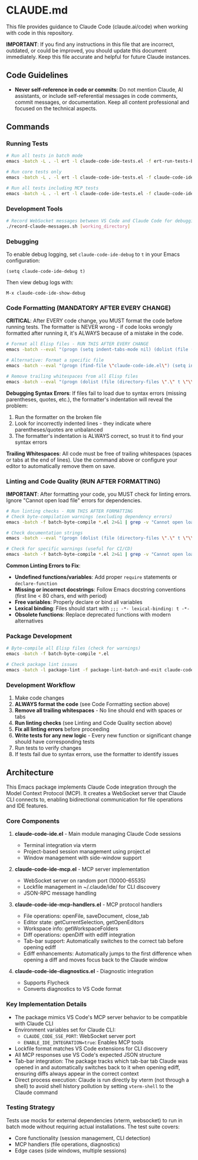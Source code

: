 # CLAUDE.md

This file provides guidance to Claude Code (claude.ai/code) when working with code in this repository.

**IMPORTANT**: If you find any instructions in this file that are incorrect, outdated, or could be improved, you should update this document immediately. Keep this file accurate and helpful for future Claude instances.

## Code Guidelines

- **Never self-reference in code or commits**: Do not mention Claude, AI assistants, or include self-referential messages in code comments, commit messages, or documentation. Keep all content professional and focused on the technical aspects.

## Commands

### Running Tests
```bash
# Run all tests in batch mode
emacs -batch -L . -l ert -l claude-code-ide-tests.el -f ert-run-tests-batch-and-exit

# Run core tests only
emacs -batch -L . -l ert -l claude-code-ide-tests.el -f claude-code-ide-run-tests

# Run all tests including MCP tests
emacs -batch -L . -l ert -l claude-code-ide-tests.el -f claude-code-ide-run-all-tests
```

### Development Tools
```bash
# Record WebSocket messages between VS Code and Claude Code for debugging
./record-claude-messages.sh [working_directory]
```

### Debugging
To enable debug logging, set `claude-code-ide-debug` to `t` in your Emacs configuration:
```elisp
(setq claude-code-ide-debug t)
```
Then view debug logs with:
```elisp
M-x claude-code-ide-show-debug
```

### Code Formatting (MANDATORY AFTER EVERY CHANGE)

**CRITICAL**: After EVERY code change, you MUST format the code before running tests. The formatter is NEVER wrong - if code looks wrongly formatted after running it, it's ALWAYS because of a mistake in the code.

```bash
# Format all Elisp files - RUN THIS AFTER EVERY CHANGE
emacs -batch --eval "(progn (setq indent-tabs-mode nil) (dolist (file (directory-files \".\" t \"\\\\.el$\")) (find-file file) (setq indent-tabs-mode nil) (indent-region (point-min) (point-max)) (save-buffer) (kill-buffer)))"

# Alternative: Format a specific file
emacs -batch --eval "(progn (find-file \"claude-code-ide.el\") (setq indent-tabs-mode nil) (indent-region (point-min) (point-max)) (save-buffer))"

# Remove trailing whitespaces from all Elisp files
emacs -batch --eval "(progn (dolist (file (directory-files \".\" t \"\\\\.el$\")) (find-file file) (delete-trailing-whitespace) (save-buffer) (kill-buffer)))"
```

**Debugging Syntax Errors**: If files fail to load due to syntax errors (missing parentheses, quotes, etc.), the formatter's indentation will reveal the problem:
1. Run the formatter on the broken file
2. Look for incorrectly indented lines - they indicate where parentheses/quotes are unbalanced
3. The formatter's indentation is ALWAYS correct, so trust it to find your syntax errors

**Trailing Whitespaces**: All code must be free of trailing whitespaces (spaces or tabs at the end of lines). Use the command above or configure your editor to automatically remove them on save.

### Linting and Code Quality (RUN AFTER FORMATTING)

**IMPORTANT**: After formatting your code, you MUST check for linting errors. Ignore "Cannot open load file" errors for dependencies.


```bash
# Run linting checks - RUN THIS AFTER FORMATTING
# Check byte-compilation warnings (excluding dependency errors)
emacs -batch -f batch-byte-compile *.el 2>&1 | grep -v "Cannot open load file" | grep -v "No such file or directory" | grep -E "(Warning|Error)"

# Check documentation strings
emacs -batch --eval "(progn (dolist (file (directory-files \".\" t \"\\\\.el$\")) (find-file file) (condition-case err (checkdoc-current-buffer t) (error (message \"Checkdoc error in %s: %s\" file err))) (kill-buffer)))"

# Check for specific warnings (useful for CI/CD)
emacs -batch -f batch-byte-compile *.el 2>&1 | grep -v "Cannot open load file" | grep -v "No such file or directory" | grep -v "clang-include-fixer.el" | grep -E "(Warning|Error)" && echo "Linting errors found!" && exit 1 || echo "No linting errors found"
```

**Common Linting Errors to Fix**:
- **Undefined functions/variables**: Add proper `require` statements or `declare-function`
- **Missing or incorrect docstrings**: Follow Emacs docstring conventions (first line < 80 chars, end with period)
- **Free variables**: Properly declare or bind all variables
- **Lexical binding**: Files should start with `;;; -*- lexical-binding: t -*-`
- **Obsolete functions**: Replace deprecated functions with modern alternatives

### Package Development
```bash
# Byte-compile all Elisp files (check for warnings)
emacs -batch -f batch-byte-compile *.el

# Check package lint issues
emacs -batch -l package-lint -f package-lint-batch-and-exit claude-code-ide.el
```

### Development Workflow
1. Make code changes
2. **ALWAYS format the code** (see Code Formatting section above)
3. **Remove all trailing whitespaces** - No line should end with spaces or tabs
4. **Run linting checks** (see Linting and Code Quality section above)
5. **Fix all linting errors** before proceeding
6. **Write tests for any new logic** - Every new function or significant change should have corresponding tests
7. Run tests to verify changes
8. If tests fail due to syntax errors, use the formatter to identify issues

## Architecture

This Emacs package implements Claude Code integration through the Model Context Protocol (MCP). It creates a WebSocket server that Claude CLI connects to, enabling bidirectional communication for file operations and IDE features.

### Core Components

1. **claude-code-ide.el** - Main module managing Claude Code sessions
   - Terminal integration via vterm
   - Project-based session management using project.el
   - Window management with side-window support

2. **claude-code-ide-mcp.el** - MCP server implementation
   - WebSocket server on random port (10000-65535)
   - Lockfile management in ~/.claude/ide/ for CLI discovery
   - JSON-RPC message handling

3. **claude-code-ide-mcp-handlers.el** - MCP protocol handlers
   - File operations: openFile, saveDocument, close_tab
   - Editor state: getCurrentSelection, getOpenEditors
   - Workspace info: getWorkspaceFolders
   - Diff operations: openDiff with ediff integration
   - Tab-bar support: Automatically switches to the correct tab before opening ediff
   - Ediff enhancements: Automatically jumps to the first difference when opening a diff and moves focus back to the Claude window

4. **claude-code-ide-diagnostics.el** - Diagnostic integration
   - Supports Flycheck
   - Converts diagnostics to VS Code format

### Key Implementation Details

- The package mimics VS Code's MCP server behavior to be compatible with Claude CLI
- Environment variables set for Claude CLI:
  - `CLAUDE_CODE_SSE_PORT`: WebSocket server port
  - `ENABLE_IDE_INTEGRATION=true`: Enables MCP tools
- Lockfile format matches VS Code extensions for CLI discovery
- All MCP responses use VS Code's expected JSON structure
- Tab-bar integration: The package tracks which tab-bar tab Claude was opened in and automatically switches back to it when opening ediff, ensuring diffs always appear in the correct context
- Direct process execution: Claude is run directly by vterm (not through a shell) to avoid shell history pollution by setting `vterm-shell` to the Claude command

### Testing Strategy

Tests use mocks for external dependencies (vterm, websocket) to run in batch mode without requiring actual installations. The test suite covers:
- Core functionality (session management, CLI detection)
- MCP handlers (file operations, diagnostics)
- Edge cases (side windows, multiple sessions)

